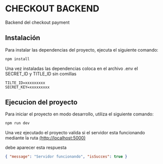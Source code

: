 # CHECKOUT BACKEND

Backend del checkout payment 

## Instalación

Para instalar las dependencias del proyecto, ejecuta el siguiente comando:

```bash
npm install
````

Una vez instaladas las dependencias coloca en el archivo .env el SECRET_ID y TITLE_ID sin comillas 

```.env
TILTE_ID=xxxxxxxxx
SECRET_KEY=xxxxxxxxx
````

## Ejecucion del proyecto

Para iniciar el proyecto en modo desarrollo, utiliza el siguiente comando:


```bash
npm run dev
````

Una vez ejecutado el proyecto valida si el servidor esta funcionando mediante la ruta
[(http://localhost:5000)](http://localhost:5000)

debe aparecer esta respuesta

````json
{ "message": "Servidor funcionando", "isSucces": true }
````




